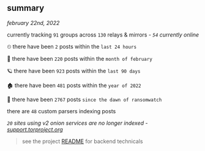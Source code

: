 
## summary
_february 22nd, 2022_

currently tracking `91` groups across `130` relays & mirrors - _`54` currently online_

⏲ there have been `2` posts within the `last 24 hours`

🦈 there have been `220` posts within the `month of february`

🪐 there have been `923` posts within the `last 90 days`

🏚 there have been `481` posts within the `year of 2022`

🦕 there have been `2767` posts `since the dawn of ransomwatch`

there are `48` custom parsers indexing posts

_`20` sites using v2 onion services are no longer indexed - [support.torproject.org](https://support.torproject.org/onionservices/v2-deprecation/)_

> see the project [README](https://github.com/thetanz/ransomwatch#ransomwatch--) for backend technicals
